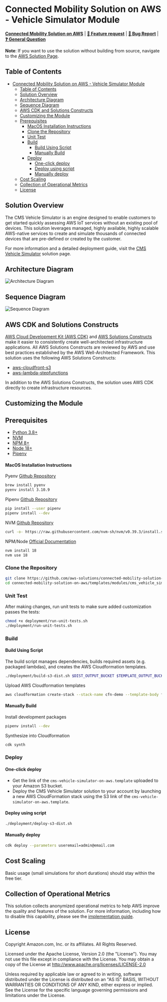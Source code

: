 # Connected Mobility Solution on AWS - Vehicle Simulator Module

**[Connected Mobility Solution on AWS](https://aws.amazon.com/solutions/implementations/connected-mobility-solution-on-aws/)** | **[🚧 Feature request](https://github.com/aws-solutions/connected-mobility-solution-on-aws/issues/new?assignees=&labels=enhancement&template=feature_request.md&title=)** | **[🐛 Bug Report](https://github.com/aws-solutions/connected-mobility-solution-on-aws/issues/new?assignees=&labels=bug&template=bug_report.md&title=)** | **[❓ General Question](https://github.com/aws-solutions/connected-mobility-solution-on-aws/issues/new?assignees=&labels=question&template=general_question.md&title=)**

**Note**: If you want to use the solution without building from source, navigate to the [AWS Solution Page](https://aws.amazon.com/solutions/implementations/connected-mobility-solution-on-aws/).

## Table of Contents
- [Connected Mobility Solution on AWS - Vehicle Simulator Module](#connected-mobility-solution-on-aws---vehicle-simulator-module)
  - [Table of Contents](#table-of-contents)
  - [Solution Overview](#solution-overview)
  - [Architecture Diagram](#architecture-diagram)
  - [Sequence Diagram](#sequence-diagram)
  - [AWS CDK and Solutions Constructs](#aws-cdk-and-solutions-constructs)
  - [Customizing the Module](#customizing-the-module)
  - [Prerequisites](#prerequisites)
      - [MacOS Installation Instructions](#macos-installation-instructions)
    - [Clone the Repository](#clone-the-repository)
    - [Unit Test](#unit-test)
    - [Build](#build)
      - [Build Using Script](#build-using-script)
      - [Manually Build](#manually-build)
    - [Deploy](#deploy)
      - [One-click deploy](#one-click-deploy)
      - [Deploy using script](#deploy-using-script)
      - [Manually deploy](#manually-deploy)
  - [Cost Scaling](#cost-scaling)
  - [Collection of Operational Metrics](#collection-of-operational-metrics)
  - [License](#license)

## Solution Overview

The CMS Vehicle Simulator is an engine designed to enable customers to get started quickly assessing AWS IoT services
without an existing pool of devices. This solution leverages managed, highly available, highly scalable AWS-native
services to create and simulate thousands of connected devices that are pre-defined or created by the customer.

For more information and a detailed deployment guide, visit the
[CMS Vehicle Simulator](https://docs.aws.amazon.com/solutions/latest/connected-mobility-solution-on-aws/vehicle-simulator-module.html) solution page.

## Architecture Diagram

![Architecture Diagram](./documentation/architecture/diagrams/cms-vehicle-simulator-architecture-diagram.svg)

## Sequence Diagram
![Sequence Diagram](./documentation/sequence/cms-vehicle-simulator-sequence-diagram.svg)

## AWS CDK and Solutions Constructs

[AWS Cloud Development Kit (AWS CDK)](https://aws.amazon.com/cdk/) and
[AWS Solutions Constructs](https://aws.amazon.com/solutions/constructs/) make it easier to consistently create
well-architected infrastructure applications. All AWS Solutions Constructs are reviewed by AWS and use best
practices established by the AWS Well-Architected Framework. This solution uses the following AWS Solutions Constructs:

- [aws-cloudfront-s3](https://docs.aws.amazon.com/solutions/latest/constructs/aws-cloudfront-s3.html)
- [aws-lambda-stepfunctions](https://docs.aws.amazon.com/solutions/latest/constructs/aws-lambda-stepfunctions.html)

In addition to the AWS Solutions Constructs, the solution uses AWS CDK directly to create infrastructure resources.

## Customizing the Module

## Prerequisites

- [Python 3.8+](https://www.python.org/downloads/)
- [NVM](https://github.com/nvm-sh/nvm)
- [NPM 8+](https://docs.npmjs.com/downloading-and-installing-node-js-and-npm)
- [Node 18+](https://docs.npmjs.com/downloading-and-installing-node-js-and-npm)
- [Pipenv](https://pipenv.pypa.io/en/latest/installation.html)

#### MacOS Installation Instructions

Pyenv [Github Repository](https://github.com/pyenv/pyenv)

```bash
brew install pyenv
pyenv install 3.10.9
```

Pipenv [Github Repository](https://github.com/pypa/pipenv)

```bash
pip install --user pipenv
pipenv install --dev
```

NVM [Github Repository](https://github.com/nvm-sh/nvm)

```bash
curl -o- https://raw.githubusercontent.com/nvm-sh/nvm/v0.39.3/install.sh | bash
```

NPM/Node [Official Documentation](https://docs.npmjs.com/downloading-and-installing-node-js-and-npm)

```bash
nvm install 18
nvm use 18
```

### Clone the Repository

```bash
git clone https://github.com/aws-solutions/connected-mobility-solution-on-aws.git
cd connected-mobility-solution-on-aws/templates/modules/cms_vehicle_simulator_on_aws
```

### Unit Test

After making changes, run unit tests to make sure added customization passes the tests:

```bash
chmod +x deployment/run-unit-tests.sh
./deployment/run-unit-tests.sh
```

### Build

#### Build Using Script

The build script manages dependencies, builds required assets (e.g. packaged lambdas), and creates the
AWS Cloudformation templates.

```bash
./deployment/build-s3-dist.sh $DIST_OUTPUT_BUCKET $TEMPLATE_OUTPUT_BUCKET $SOLUTION_NAME $VERSION
```

Upload AWS Cloudformation templates

```bash
aws cloudformation create-stack --stack-name cfn-demo --template-body file://cfn-demo.yaml
```

#### Manually Build

Install development packages

```bash
pipenv install --dev
```

Synthesize into Cloudformation

```bash
cdk synth
```

### Deploy

#### One-click deploy

- Get the link of the `cms-vehicle-simulator-on-aws.template` uploaded to your Amazon S3 bucket.
- Deploy the CMS Vehicle Simulator solution to your account by launching a new AWS CloudFormation stack using
the S3 link of the `cms-vehicle-simulator-on-aws.template`.

#### Deploy using script

```bash
./deployment/deploy-s3-dist.sh
```

#### Manually deploy

```bash
cdk deploy --parameters useremail=admin@email.com
```

## Cost Scaling

Basic usage (small simulations for short durations) should stay within the free tier.

## Collection of Operational Metrics

This solution collects anonymized operational metrics to help AWS improve
the quality and features of the solution. For more information, including
how to disable this capability, please see the
[implementation guide](https://docs.aws.amazon.com/solutions/latest/connected-mobility-solution-on-aws/operational-metrics.html).

## License

Copyright Amazon.com, Inc. or its affiliates. All Rights Reserved.

Licensed under the Apache License, Version 2.0 (the "License").
You may not use this file except in compliance with the License.
You may obtain a copy of the License at http://www.apache.org/licenses/LICENSE-2.0

Unless required by applicable law or agreed to in writing, software
distributed under the License is distributed on an "AS IS" BASIS,
WITHOUT WARRANTIES OR CONDITIONS OF ANY KIND, either express or implied.
See the License for the specific language governing permissions and
limitations under the License.
